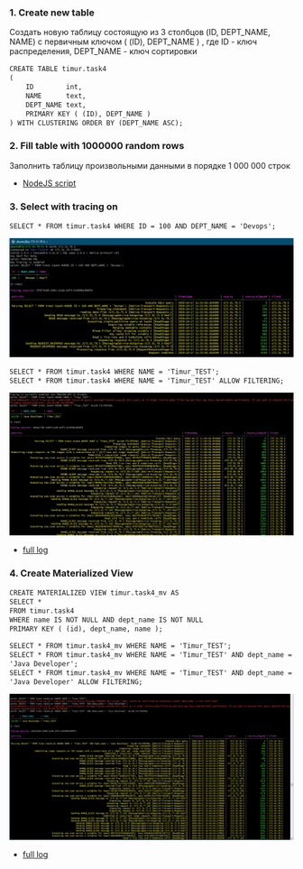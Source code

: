 
### 1. Create new table

Создать новую таблицу состоящую из 3 столбцов (ID, DEPT_NAME, NAME) с первичным ключом ( (ID), DEPT_NAME ) , где ID - ключ распределения, DEPT_NAME - ключ сортировки

```CQL
CREATE TABLE timur.task4
(
    ID        int,
    NAME      text,
    DEPT_NAME text,
    PRIMARY KEY ( (ID), DEPT_NAME )
) WITH CLUSTERING ORDER BY (DEPT_NAME ASC);
```

### 2. Fill table with 1000000 random rows
Заполнить таблицу произвольными данными в порядке 1 000 000 строк

+ [NodeJS script](insert.js)

### 3. Select with tracing on

```cql
SELECT * FROM timur.task4 WHERE ID = 100 AND DEPT_NAME = 'Devops';
```
![](images/1.png)

```cql
SELECT * FROM timur.task4 WHERE NAME = 'Timur_TEST';
SELECT * FROM timur.task4 WHERE NAME = 'Timur_TEST' ALLOW FILTERING;
```
![](images/2.png)
+ [full log](log2.txt)

### 4. Create Materialized View

```cql
CREATE MATERIALIZED VIEW timur.task4_mv AS
SELECT *
FROM timur.task4
WHERE name IS NOT NULL AND dept_name IS NOT NULL
PRIMARY KEY ( (id), dept_name, name );
```

```cql
SELECT * FROM timur.task4_mv WHERE NAME = 'Timur_TEST';
SELECT * FROM timur.task4_mv WHERE NAME = 'Timur_TEST' AND dept_name = 'Java Developer';
SELECT * FROM timur.task4_mv WHERE NAME = 'Timur_TEST' AND dept_name = 'Java Developer' ALLOW FILTERING;
```

![](images/3.png)
+ [full log](log3.txt)


